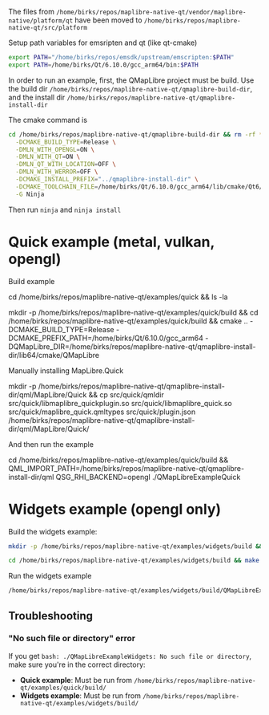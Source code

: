 The files from `/home/birks/repos/maplibre-native-qt/vendor/maplibre-native/platform/qt` have been moved to `/home/birks/repos/maplibre-native-qt/src/platform`

Setup path variables for emsripten and qt (like qt-cmake)

```sh
export PATH="/home/birks/repos/emsdk/upstream/emscripten:$PATH"
export PATH=/home/birks/Qt/6.10.0/gcc_arm64/bin:$PATH
```


In order to run an example, first, the QMapLibre project must be build. Use the build dir `/home/birks/repos/maplibre-native-qt/qmaplibre-build-dir`, and the install dir `/home/birks/repos/maplibre-native-qt/qmaplibre-install-dir`


The cmake command is

```sh
cd /home/birks/repos/maplibre-native-qt/qmaplibre-build-dir && rm -rf * && cmake .. \
  -DCMAKE_BUILD_TYPE=Release \
  -DMLN_WITH_OPENGL=ON \
  -DMLN_WITH_QT=ON \
  -DMLN_QT_WITH_LOCATION=OFF \
  -DMLN_WITH_WERROR=OFF \
  -DCMAKE_INSTALL_PREFIX="../qmaplibre-install-dir" \
  -DCMAKE_TOOLCHAIN_FILE=/home/birks/Qt/6.10.0/gcc_arm64/lib/cmake/Qt6/qt.toolchain.cmake \
  -G Ninja
```

Then run
`ninja` and `ninja install`



# Quick example  (metal, vulkan, opengl)

Build example


cd /home/birks/repos/maplibre-native-qt/examples/quick && ls -la

mkdir -p /home/birks/repos/maplibre-native-qt/examples/quick/build && cd /home/birks/repos/maplibre-native-qt/examples/quick/build && cmake .. -DCMAKE_BUILD_TYPE=Release -DCMAKE_PREFIX_PATH=/home/birks/Qt/6.10.0/gcc_arm64 -DQMapLibre_DIR=/home/birks/repos/maplibre-native-qt/qmaplibre-install-dir/lib64/cmake/QMapLibre


Manually installing MapLibre.Quick

mkdir -p /home/birks/repos/maplibre-native-qt/qmaplibre-install-dir/qml/MapLibre/Quick && cp src/quick/qmldir src/quick/libmaplibre_quickplugin.so src/quick/libmaplibre_quick.so src/quick/maplibre_quick.qmltypes src/quick/plugin.json /home/birks/repos/maplibre-native-qt/qmaplibre-install-dir/qml/MapLibre/Quick/


And then run the example

cd /home/birks/repos/maplibre-native-qt/examples/quick/build && QML_IMPORT_PATH=/home/birks/repos/maplibre-native-qt/qmaplibre-install-dir/qml QSG_RHI_BACKEND=opengl ./QMapLibreExampleQuick



# Widgets example  (opengl only)

Build the widgets example:

```sh
mkdir -p /home/birks/repos/maplibre-native-qt/examples/widgets/build && cd /home/birks/repos/maplibre-native-qt/examples/widgets/build && cmake .. -DCMAKE_BUILD_TYPE=Release -DCMAKE_PREFIX_PATH=/home/birks/Qt/6.10.0/gcc_arm64 -DQMapLibre_DIR=/home/birks/repos/maplibre-native-qt/qmaplibre-install-dir/lib64/cmake/QMapLibre -DQT_VERSION_MAJOR=6

cd /home/birks/repos/maplibre-native-qt/examples/widgets/build && make -j$(nproc)
```

Run the widgets example

```sh
/home/birks/repos/maplibre-native-qt/examples/widgets/build/QMapLibreExampleWidgets
```

## Troubleshooting

### "No such file or directory" error
If you get `bash: ./QMapLibreExampleWidgets: No such file or directory`, make sure you're in the correct directory:

- **Quick example**: Must be run from `/home/birks/repos/maplibre-native-qt/examples/quick/build/`
- **Widgets example**: Must be run from `/home/birks/repos/maplibre-native-qt/examples/widgets/build/`
